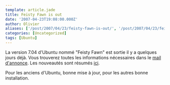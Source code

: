 ```yaml
---
template: article.jade
title: Feisty Fawn is out
date: '2007-04-23T19:08:00.000Z'
author: Olivier
aliases: ['/post/2007/04/23/feisty-fawn-is-out/', '/post/2007/04/23/feisty-fawn-is-out/']
categories: [Uncategorized]
tags: [Ubuntu]
---
```


<p>La version 7.04 d'Ubuntu nommé &quot;Feisty Fawn&quot; est sortie il y a quelques jours déjà. Vous trouverez toutes les informations nécessaires dans le <a href="https://lists.ubuntu.com/archives/ubuntu-announce/2007-April/000102.html">mail d'annonce</a>. Les nouveautés sont résumés <a href="http://philbull.livejournal.com/34930.html">ici</a>.</p> <p>Pour les anciens d'Ubuntu, bonne mise à jour, pour les autres bonne installation.</p>